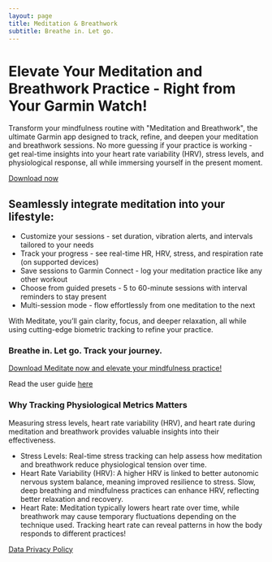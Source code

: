 ```yaml
---
layout: page
title: Meditation & Breathwork
subtitle: Breathe in. Let go.
---
```

# Elevate Your Meditation and Breathwork Practice - Right from Your Garmin Watch!
Transform your mindfulness routine with "Meditation and Breathwork", the ultimate Garmin app designed to track, refine, and deepen your meditation and breathwork sessions. No more guessing if your practice is working - get real-time insights into your heart rate variability (HRV), stress levels, and physiological response, all while immersing yourself in the present moment.

[Download now](https://apps.garmin.com/apps/e6f3f3d2-3ea6-4ec1-81a5-977c708eb75b)
## Seamlessly integrate meditation into your lifestyle:
* Customize your sessions - set duration, vibration alerts, and intervals tailored to your needs
* Track your progress - see real-time HR, HRV, stress, and respiration rate (on supported devices)
* Save sessions to Garmin Connect - log your meditation practice like any other workout
* Choose from guided presets - 5 to 60-minute sessions with interval reminders to stay present
* Multi-session mode - flow effortlessly from one meditation to the next

With Meditate, you’ll gain clarity, focus, and deeper relaxation, all while using cutting-edge biometric tracking to refine your practice.

### Breathe in. Let go. Track your journey.

[Download Meditate now and elevate your mindfulness practice!](https://apps.garmin.com/apps/e6f3f3d2-3ea6-4ec1-81a5-977c708eb75b)

Read the user guide [here](https://geigl.online/meditate_app_user_guide/)

### Why Tracking Physiological Metrics Matters

Measuring stress levels, heart rate variability (HRV), and heart rate during meditation and breathwork provides valuable insights into their effectiveness.
* Stress Levels: Real-time stress tracking can help assess how meditation and breathwork reduce physiological tension over time.
* Heart Rate Variability (HRV): A higher HRV is linked to better autonomic nervous system balance, meaning improved resilience to stress. Slow, deep breathing and mindfulness practices can enhance HRV, reflecting better relaxation and recovery.
* Heart Rate: Meditation typically lowers heart rate over time, while breathwork may cause temporary fluctuations depending on the technique used. Tracking heart rate can reveal patterns in how the body responds to different practices!

[Data Privacy Policy](/meditate_app_data_privacy)